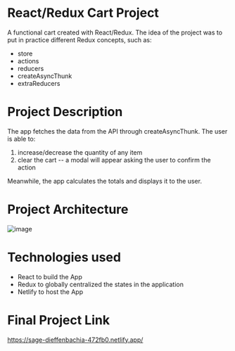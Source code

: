 # React/Redux Cart Project
A functional cart created with React/Redux. The idea of the project was to put in practice different Redux concepts, such as:
- store 
- actions
- reducers 
- createAsyncThunk
- extraReducers

# Project Description
The app fetches the data from the API through createAsyncThunk. The user is able to:
1. increase/decrease the quantity of any item
2. clear the cart -- a modal will appear asking the user to confirm the action

Meanwhile, the app calculates the totals and displays it to the user. 

# Project Architecture 
![image](https://user-images.githubusercontent.com/106772576/207072568-b72fa388-6d28-432f-8faa-3d7aec70bd6e.png)

# Technologies used
* React to build the App
* Redux to globally centralized the states in the application 
* Netlify to host the App

# Final Project Link
https://sage-dieffenbachia-472fb0.netlify.app/
